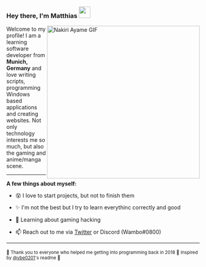 <!-- Inspired by @vbe0201 (https://github.com/vbe0201/) <3 -->
### Hey there, I'm Matthias <img src="https://media.giphy.com/media/hvRJCLFzcasrR4ia7z/giphy.gif" width="30px">


<img align="right" alt="Nakiri Ayame GIF" src="https://i.redd.it/e4ojwd4y6ch51.gif" width="398px">

Welcome to my profile! I am a learning software developer from **Munich, Germany** and love 
writing scripts, programming Windows based applications and creating websites. Not only technology 
interests me so much, but also the gaming and anime/manga scene. 

***

**A few things about myself:**

- 😵 I love to start projects, but not to finish them

- ✨ I'm not the best but I try to learn everythinc correctly and good

- 🧐 Learning about gaming hacking

- 📫 Reach out to me via [Twitter](https://twitter.com/Wambosu)
or Discord (Wambo#0800)

***

<small>🤍 Thank you to everyone who helped me getting into programming back in 2018 🤍</small>
<small>Inspired by [@vbe0201](https://github.com/vbe0201/)'s readme 🤍</small>


<!--
**byWambo/byWambo** is a ✨ _special_ ✨ repository because its `README.md` (this file) appears on your GitHub profile.

Here are some ideas to get you started:

- 🔭 I’m currently working on ...
- 🌱 I’m currently learning ...
- 👯 I’m looking to collaborate on ...
- 🤔 I’m looking for help with ...
- 💬 Ask me about ...
- 📫 How to reach me: ...
- 😄 Pronouns: ...
- ⚡ Fun fact: ...
-->
